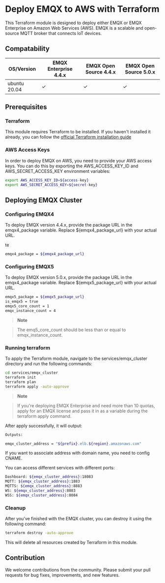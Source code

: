 # Deploy EMQX to AWS with Terraform

This Terraform module is designed to deploy either EMQX or EMQX Enterprise on Amazon Web Services (AWS). EMQX is a scalable and open-source MQTT broker that connects IoT devices.

## Compatability

|   OS/Version | EMQX Enterprise 4.4.x | EMQX Open Source 4.4.x | EMQX Open Source 5.0.x |
|--------------|-----------------------|------------------------|------------------------|
| ubuntu 20.04 | ✓                     | ✓                      | ✓                      |


## Prerequisites

### Terraform 

This module requires Terraform to be installed. If you haven't installed it already, you can follow the [official Terraform installation guide](https://developer.hashicorp.com/terraform/tutorials/aws-get-started/install-cli)

### AWS Access Keys

In order to deploy EMQX on AWS, you need to provide your AWS access keys. You can do this by exporting the AWS_ACCESS_KEY_ID and AWS_SECRET_ACCESS_KEY environment variables:

``` bash
export AWS_ACCESS_KEY_ID=${access-key}
export AWS_SECRET_ACCESS_KEY=${secret-key}
```


## Deploying EMQX Cluster

### Configuring EMQX4

To deploy EMQX version 4.4.x, provide the package URL in the emqx4_package variable. Replace ${emqx4_package_url} with your actual URL.

te
```bash
emqx4_package = ${emqx4_package_url}
```

### Configuring EMQX5

To deploy EMQX version 5.0.x, provide the package URL in the emqx4_package variable. Replace ${emqx5_package_url} with your actual URL.

```bash
emqx5_package = ${emqx5_package_url}
is_emqx5 = true
emqx5_core_count = 1
emqx_instance_count = 4
```

> **Note**

> The emq5_core_count should be less than or equal to emqx_instance_count. 


### Running terraform

To apply the Terraform module, navigate to the services/emqx_cluster directory and run the following commands:

```bash
cd services/emqx_cluster
terraform init
terraform plan
terraform apply -auto-approve
```

> **Note**

> If you're deploying EMQX Enterprise and need more than 10 quotas, apply for an EMQX license and pass it in as a variable during the terraform apply command.


After apply successfully, it will output:
```bash
Outputs:

emqx_cluster_address = "${prefix}.elb.${region}.amazonaws.com"
```

If you want to associate address with domain name, you need to config CNAME.

You can access different services with different ports:
```bash
Dashboard: ${emqx_cluster_address}:18083
MQTT: ${emqx_cluster_address}:1883
MQTTS: ${emqx_cluster_address}:8883
WS: ${emqx_cluster_address}:8083
WSS: ${emqx_cluster_address}:8084
```

### Cleanup

After you've finished with the EMQX cluster, you can destroy it using the following command:


```bash
terraform destroy -auto-approve
```

This will delete all resources created by Terraform in this module.

## Contribution

We welcome contributions from the community. Please submit your pull requests for bug fixes, improvements, and new features.
